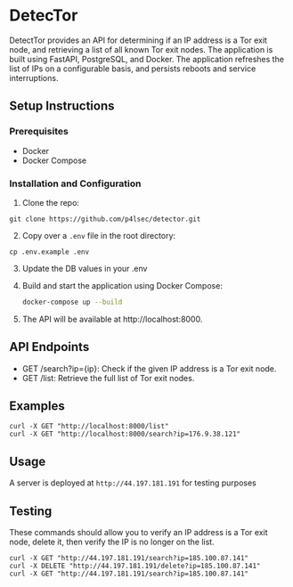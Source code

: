# DetecTor

DetectTor provides an API for determining if an IP address is a Tor exit node, and retrieving a list of all known Tor exit nodes. The application is built using FastAPI, PostgreSQL, and Docker. The application refreshes the list of IPs on a configurable basis, and persists reboots and service interruptions. 

## Setup Instructions

### Prerequisites

- Docker
- Docker Compose

### Installation and Configuration

1. Clone the repo:

```
git clone https://github.com/p4lsec/detector.git
```

2. Copy over a `.env` file in the root directory:

```
cp .env.example .env
```

3. Update the DB values in your .env

4. Build and start the application using Docker Compose:

    ```sh
    docker-compose up --build
    ```

5.	The API will be available at http://localhost:8000.

## API Endpoints

- GET /search?ip={ip}: Check if the given IP address is a Tor exit node.
- GET /list: Retrieve the full list of Tor exit nodes.

## Examples

```
curl -X GET "http://localhost:8000/list"
curl -X GET "http://localhost:8000/search?ip=176.9.38.121"

```

## Usage

A server is deployed at `http://44.197.181.191` for testing purposes

## Testing

These commands should allow you to verify an IP address is a Tor exit node, delete it, then verify the IP is no longer on the list. 

```
curl -X GET "http://44.197.181.191/search?ip=185.100.87.141"
curl -X DELETE "http://44.197.181.191/delete?ip=185.100.87.141"
curl -X GET "http://44.197.181.191/search?ip=185.100.87.141"
```